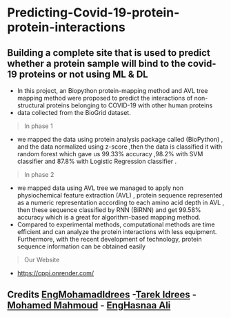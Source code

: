# Predicting-Covid-19-protein-protein-interactions 
## Building a complete site that is used to predict whether a protein sample will bind to the covid-19 proteins or not using ML & DL 

* In this project, an Biopython protein-mapping method and AVL tree mapping method were proposed to predict the interactions of non-structural proteins belonging to COVID-19 with other human proteins 
* data collected from the BioGrid dataset. 
>  In phase 1 
* we mapped the data using protein analysis package called (BioPython)  , and the data normalized using z-score ,then the data is classified it with random forest which gave us 99.33% accuracy ,98.2% with SVM classifier  and 87.8% with Logistic Regression classifier . 
> In phase 2 
* we mapped data using AVL tree we managed to apply non physiochemical feature extraction (AVL) , protein sequence represented as a numeric representation according to each amino acid depth in AVL , then these sequence classified by RNN  (BiRNN) and get 99.58% accuracy which is a great for algorithm-based mapping method.
* Compared to experimental methods, computational methods are time efficient and can analyze the protein interactions with less equipment. Furthermore, with the recent development of technology, protein sequence information can be obtained easily
>Our Website
* https://cppi.onrender.com/
 ## Credits [EngMohamadIdrees](https://github.com/EngMohamadIdrees) -[Tarek Idrees](https://github.com/TarekIdrees) - [Mohamed Mahmoud](https://github.com/Thesnak) - [EngHasnaa Ali](https://github.com/Hasnaa40)
